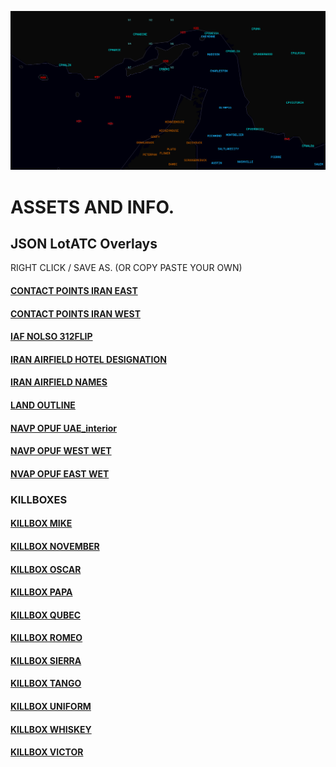 
![DIR FRONT IMAGE](DIR_FRONT_IMG.PNG)

# ASSETS AND INFO.




## JSON LotATC Overlays

RIGHT CLICK / SAVE AS. (OR COPY PASTE YOUR OWN)

####  [CONTACT POINTS IRAN EAST](/JSON/CP_IRAN_EAST.json)
####  [CONTACT POINTS IRAN WEST](/JSON/CP_IRAN_WEST.json)
####  [IAF NOLSO 312FLIP](/JSON/IAF_NOLSO_312FLIP.json)
####  [IRAN AIRFIELD HOTEL DESIGNATION](/JSON/IRANIAN_AIRFIELD_HOTEL_DESIGNATION.json)
####  [IRAN AIRFIELD NAMES](/JSON/IRANIAN_AIRFIELD_NAMES.json)
####  [LAND OUTLINE](/JSON/LAND_OUTLINE.json)
####  [NAVP OPUF UAE_interior](/JSON/NAVP_OPUF_UAE_interior.json)
####  [NAVP OPUF WEST WET](/JSON/NAVP_OPUF_west_wet.json)
####  [NVAP OPUF EAST WET](/JSON/NVAP_OPUF_east_wet.json)  

### KILLBOXES

####  [KILLBOX MIKE](/JSON/KB/kb_mike.json)
####  [KILLBOX NOVEMBER](/JSON/KB/kb_november.json)
####  [KILLBOX OSCAR](/JSON/KB/kb_oscar.json)
####  [KILLBOX PAPA](/JSON/KB/kb_papa.json)
####  [KILLBOX QUBEC](/JSON/KB/kb_qubec.json)
####  [KILLBOX ROMEO](/JSON/KB/kb_romeo.json)
####  [KILLBOX SIERRA](/JSON/KB/kb_sierra.json)
####  [KILLBOX TANGO](/JSON/KB/kb_tango.json)
####  [KILLBOX UNIFORM](/JSON/KB/kb_uniform.json)
####  [KILLBOX WHISKEY](/JSON/KB/kb_whiskey.json)
####  [KILLBOX VICTOR](/JSON/KB/kb_victor.json)  
